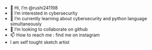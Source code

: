 - 👋 Hi, I’m @rushi241198
- 👀 I’m interested in cybersecurity
- 🌱 I’m currently learning about cybersecurity and python language simultaneously
- 💞️ I’m looking to collaborate on github
- 📫 How to reach me : find me on instagram
- I am self tought sketch artist 

<!---
rushi241198/rushi241198 is a ✨ special ✨ repository because its `README.md` (this file) appears on your GitHub profile.
You can click the Preview link to take a look at your changes.
--->
